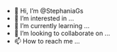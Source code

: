 - 👋 Hi, I’m @StephaniaGs
- 👀 I’m interested in ...
- 🌱 I’m currently learning ...
- 💞️ I’m looking to collaborate on ...
- 📫 How to reach me ...

<!---
StephaniaGs/StephaniaGs is a ✨ special ✨ repository because its `README.md` (this file) appears on your GitHub profile.
You can click the Preview link to take a look at your changes.
--->
